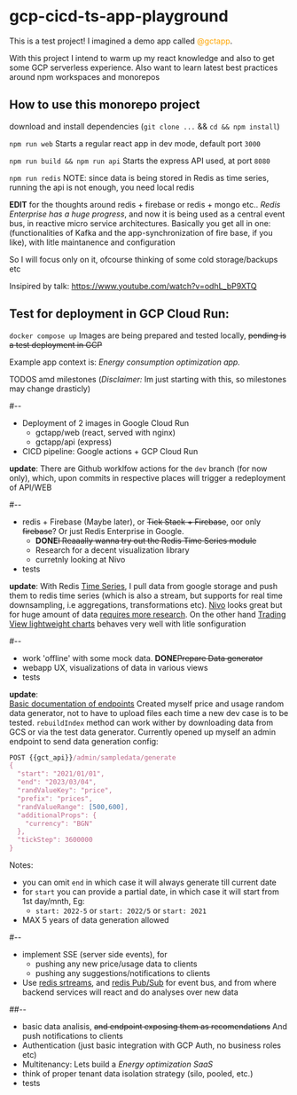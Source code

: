 # gcp-cicd-ts-app-playground

This is a test project! 
I imagined a demo app called <span style="color:orange">@gctapp</span>.

With this project I intend to warm up my react knowledge and also to get some GCP serverless experience. Also want to learn latest best practices around npm workspaces and monorepos 


How to use this monorepo project
---
download and install dependencies (`git clone ...` && `cd && npm install`)

`npm run web` Starts a regular react app in dev mode, default port `3000`

`npm run build && npm run api` Starts the express API used, at port `8080`

`npm run redis` NOTE: since data is being stored in Redis as time series, running the api is not enough, you need local redis


__EDIT__ for the thoughts around redis + firebase or redis + mongo etc.. _Redis Enterprise has a huge progress_, and now it is being used as a central event bus, in reactive micro service architectures. 
Basically you get all in one: (functionalities of Kafka and the app-synchronization of fire base, if you like), with litle maintanence and configuration

So I will focus only on it, ofcourse thinking of some cold storage/backups etc

Insipired by talk: https://www.youtube.com/watch?v=odhL_bP9XTQ

## Test for deployment in GCP Cloud Run:

`docker compose up` Images are being prepared and tested locally, ~~pending is a test deployment in GCP~~

Example app context is: _Energy consumption optimization app._ 

TODOS amd milestones
(_Disclaimer:_ Im just starting with this, so milestones may change drasticly)

#--
- Deployment of 2 images in Google Cloud Run
    - gctapp/web (react, served with nginx)
    - gctapp/api (express)
- CICD pipeline: Google actions + GCP Cloud Run

__update__:  There are Github worklfow actions for the `dev` branch (for now only), which, upon commits in respective places will trigger a redeployment of API/WEB

#--

- redis + Firebase (Maybe later), or ~~Tick Stack + Firebase~~, oor only ~~firebase~~? Or just Redis Enterprise in Google.
    - __DONE__~~I Reaaally wanna try out the Redis Time Series module~~
    - Research for a decent visualization library
    - curretnly looking at Nivo
- tests

__update__:  With Redis [Time Series](https://redis.io/docs/stack/timeseries/), I pull data from google storage and push them to redis time series (which is also a stream, but supports for real time downsampling, i.e aggregations, transformations etc). [Nivo](https://nivo.rocks/) looks great but for huge amount of data [requires more research](https://www.influxdata.com/blog/data-visualization-reactjs-nivo-influxdb/). On the other hand [Trading View lightweight charts](https://tradingview.github.io/lightweight-charts/tutorials/how_to/two-price-scales) behaves very well with litle sonfiguration

#--

- work 'offline' with some mock data. __DONE__~~Prepare Data generator~~
- webapp UX, visualizations of data in various views
- tests

__update__:  
[Basic documentation of endpoints](./Endpoints.md)
Created myself price and usage random data generator, not to have to upload files each time a new dev case is to be tested. `rebuildIndex` method can work wither by downloading data from GCS or via the test data generator. Currently opened up myself an admin endpoint to send data generation config:
```javascript
POST {{gct_api}}/admin/sampledata/generate
{
  "start": "2021/01/01",
  "end": "2023/03/04",
  "randValueKey": "price",
  "prefix": "prices",
  "randValueRange": [500,600],
  "additionalProps": {
    "currency": "BGN"
  },
  "tickStep": 3600000
}
```
Notes:
- you can omit `end` in which case it will always generate till current date
- for `start` you can provide a partial date, in which case it will start from 1st day/mnth, Eg:
    - `start: 2022-5` or `start: 2022/5` or `start: 2021`
- MAX 5 years of data generation allowed

#--

- implement SSE (server side events), for 
    - pushing any new price/usage data to clients
    - pushing any suggestions/notifications to clients
- Use [redis srtreams](https://redis.io/docs/data-types/streams/), and [redis Pub/Sub](https://redis.io/docs/manual/pubsub/) for event bus, and from where backend services will react and do analyses over new data

##--

- basic data analisis, ~~and endpoint exposing them as recomendations~~ And push notifications to clients
- Authentication (just basic integration with GCP Auth, no business roles etc)
- Multitenancy: Lets build a _Energy optimization SaaS_
- think of proper tenant data isolation strategy (silo, pooled, etc.)
- tests
